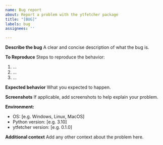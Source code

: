 ```yaml
---
name: Bug report
about: Report a problem with the ytfetcher package
title: "[BUG]"
labels: bug
assignees: ''

---
```


**Describe the bug**
A clear and concise description of what the bug is.

**To Reproduce**
Steps to reproduce the behavior:
1. ...
2. ...
3. ...

**Expected behavior**
What you expected to happen.

**Screenshots**
If applicable, add screenshots to help explain your problem.

**Environment:**
 - OS: [e.g. Windows, Linux, MacOS]
 - Python version: [e.g. 3.10]
 - ytfetcher version: [e.g. 0.1.0]

**Additional context**
Add any other context about the problem here.
